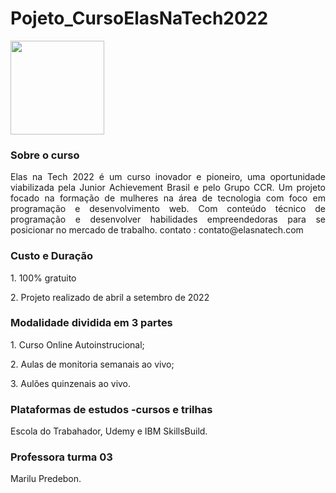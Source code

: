 # Pojeto_CursoElasNaTech2022
<img src="https://api.yourlearning.ibm.com/v3/skills/images/d153b2cc-646b-42c8-9284-762ad666160c.png?type=plan" width="150px"/>
<h3 align= "justify"> Sobre o curso </h3>
<p align="justify"> Elas na Tech 2022 é um curso inovador e pioneiro, uma oportunidade viabilizada pela Junior Achievement Brasil e pelo Grupo CCR. Um projeto focado na formação de mulheres na área de tecnologia com foco em programação e desenvolvimento web.  Com conteúdo técnico de programação e desenvolver habilidades empreendedoras para se posicionar no mercado de trabalho. contato : contato@elasnatech.com
<h3 align= "justify"> Custo e Duração </h3>
<p align="justify">1. 100% gratuito 
<p align="justify">2. Projeto realizado de abril a setembro de 2022
<h3 align= "justify"> Modalidade  dividida em 3 partes </h3> 
<p align="justify">1. Curso Online Autoinstrucional; 
<p align="justify">2. Aulas de monitoria semanais ao vivo;
<p align="justify">3. Aulões quinzenais ao vivo.
<h3 align= "justify"> Plataformas de estudos -cursos e trilhas </h3> 
Escola do Trabahador, Udemy e IBM SkillsBuild.
<h3 align= "justify"> Professora turma 03 </h3> 
<p align="justify">Marilu Predebon.
